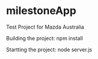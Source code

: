 # milestoneApp
Test Project for Mazda Australia

Building the project:
npm install

Startting the project:
node server.js
